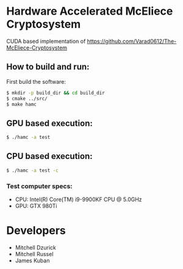 # Hardware Accelerated McEliece Cryptosystem

CUDA based implementation of https://github.com/Varad0612/The-McEliece-Cryptosystem


## How to build and run:
First build the software:
```bash
$ mkdir -p build_dir && cd build_dir
$ cmake ../src/
$ make hamc
```

## GPU based execution:
```bash
$ ./hamc -a test
```

## CPU based execution:

```bash
$ ./hamc -a test -c
```
### Test computer specs:
* CPU: Intel(R) Core(TM) i9-9900KF CPU @ 5.0GHz
* GPU: GTX 980Ti

# Developers
* Mitchell Dzurick
* Mitchell Russel
* James Kuban
